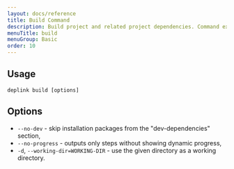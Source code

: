 ```yaml
---
layout: docs/reference
title: Build Command
description: Build project and related project dependencies. Command execution is prepended with installation of missing dependencies.
menuTitle: build
menuGroup: Basic
order: 10
---
```


Usage
-----

```
deplink build [options]
```

Options
-------

- `--no-dev` - skip installation packages from the "dev-dependencies" section,
- `--no-progress` - outputs only steps without showing dynamic progress,
- `-d`, `--working-dir=WORKING-DIR` - use the given directory as a working directory.
